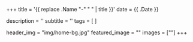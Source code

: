 +++
title = '{{ replace .Name "-" " " | title }}'
date = {{ .Date }}

description = ''
subtitle = ''
tags = [
]

header_img = "img/home-bg.jpg"
featured_image = ""
images = [""]
+++
